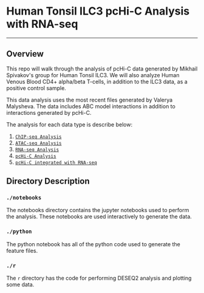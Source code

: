 # Human Tonsil ILC3 pcHi-C Analysis with RNA-seq

___

## Overview

This repo will walk through the analysis of pcHi-C data generated by Mikhail Spivakov's group for Human Tonsil ILC3. We will also analyze Human Venous Blood CD4+ alpha/beta T-cells, in addition to the ILC3 data, as a positive control sample.

This data analysis uses the most recent files generated by Valerya Malysheva. The data includes ABC model interactions in addition to interactions generated by pcHi-C.

The analysis for each data type is describe below:

1. [`ChIP-seq Analysis`](docs/chipseq.md)
2. [`ATAC-seq Analysis`](docs/atacseq.md)
3. [`RNA-seq Analysis`](docs/rnaseq.md)
4. [`pcHi-C Analysis`](docs/pchic.md)
5. [`pcHi-C integrated with RNA-seq`](docs/expression_analysis.md)

## Directory Description

### `./notebooks`

The notebooks directory contains the jupyter notebooks used to perform the analysis. These notebooks are used interactively to generate the data.

### `./python`

The python notebook has all of the python code used to generate the feature files.

### `./r`

The `r` directory has the code for performing DESEQ2 analysis and plotting some data.

